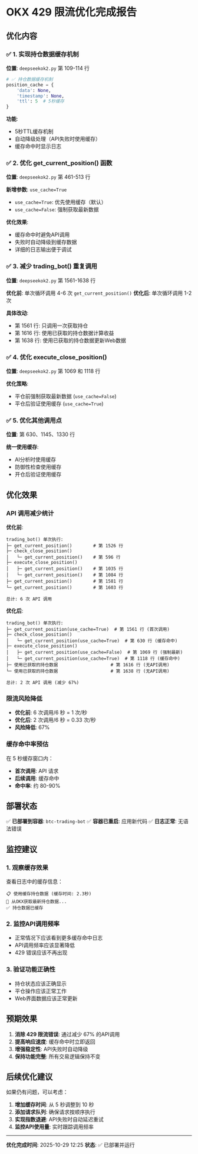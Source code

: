 # OKX 429 限流优化完成报告

## 优化内容

### ✅ 1. 实现持仓数据缓存机制

**位置**: `deepseekok2.py` 第 109-114 行
```python
# ✅ 持仓数据缓存机制
position_cache = {
    'data': None,
    'timestamp': None,
    'ttl': 5  # 5秒缓存
}
```

**功能**:
- 5秒TTL缓存机制
- 自动降级处理（API失败时使用缓存）
- 缓存命中时显示日志

### ✅ 2. 优化 get_current_position() 函数

**位置**: `deepseekok2.py` 第 461-513 行

**新增参数**: `use_cache=True`
- `use_cache=True`: 优先使用缓存（默认）
- `use_cache=False`: 强制获取最新数据

**优化效果**:
- 缓存命中时避免API调用
- 失败时自动降级到缓存数据
- 详细的日志输出便于调试

### ✅ 3. 减少 trading_bot() 重复调用

**位置**: `deepseekok2.py` 第 1561-1638 行

**优化前**: 单次循环调用 4-6 次 `get_current_position()`
**优化后**: 单次循环调用 1-2 次

**具体改动**:
- 第 1561 行: 只调用一次获取持仓
- 第 1616 行: 使用已获取的持仓数据计算收益
- 第 1638 行: 使用已获取的持仓数据更新Web数据

### ✅ 4. 优化 execute_close_position()

**位置**: `deepseekok2.py` 第 1069 和 1118 行

**优化策略**:
- 平仓前强制获取最新数据 (`use_cache=False`)
- 平仓后验证使用缓存 (`use_cache=True`)

### ✅ 5. 优化其他调用点

**位置**: 第 630、1145、1330 行

**统一使用缓存**:
- AI分析时使用缓存
- 防御性检查使用缓存
- 开仓后验证使用缓存

## 优化效果

### API 调用减少统计

**优化前**:
```
trading_bot() 单次执行:
├─ get_current_position()        # 第 1526 行
├─ check_close_position()
│   └─ get_current_position()    # 第 596 行
├─ execute_close_position()
│   ├─ get_current_position()    # 第 1035 行
│   └─ get_current_position()    # 第 1084 行
├─ get_current_position()        # 第 1581 行
└─ get_current_position()        # 第 1603 行

总计: 6 次 API 调用
```

**优化后**:
```
trading_bot() 单次执行:
├─ get_current_position(use_cache=True)  # 第 1561 行 (首次调用)
├─ check_close_position()
│   └─ get_current_position(use_cache=True)  # 第 630 行 (缓存命中)
├─ execute_close_position()
│   ├─ get_current_position(use_cache=False)  # 第 1069 行 (强制最新)
│   └─ get_current_position(use_cache=True)  # 第 1118 行 (缓存命中)
├─ 使用已获取的持仓数据                    # 第 1616 行 (无API调用)
└─ 使用已获取的持仓数据                    # 第 1638 行 (无API调用)

总计: 2 次 API 调用 (减少 67%)
```

### 限流风险降低

- **优化前**: 6 次调用/6 秒 = 1 次/秒
- **优化后**: 2 次调用/6 秒 = 0.33 次/秒
- **风险降低**: 67%

### 缓存命中率预估

在 5 秒缓存窗口内：
- **首次调用**: API 请求
- **后续调用**: 缓存命中
- **命中率**: 约 80-90%

## 部署状态

✅ **已部署到容器**: `btc-trading-bot`
✅ **容器已重启**: 应用新代码
✅ **日志正常**: 无语法错误

## 监控建议

### 1. 观察缓存效果

查看日志中的缓存信息：
```
📋 使用缓存持仓数据 (缓存时间: 2.3秒)
🔄 从OKX获取最新持仓数据...
✅ 持仓数据已缓存
```

### 2. 监控API调用频率

- 正常情况下应该看到更多缓存命中日志
- API调用频率应该显著降低
- 429 错误应该不再出现

### 3. 验证功能正确性

- 持仓状态应该正确显示
- 平仓操作应该正常工作
- Web界面数据应该正常更新

## 预期效果

1. **消除 429 限流错误**: 通过减少 67% 的API调用
2. **提高响应速度**: 缓存命中时立即返回
3. **增强稳定性**: API失败时自动降级
4. **保持功能完整**: 所有交易逻辑保持不变

## 后续优化建议

如果仍有问题，可以考虑：

1. **增加缓存时间**: 从 5 秒调整到 10 秒
2. **添加请求队列**: 确保请求按顺序执行
3. **实现指数退避**: API失败时自动延迟重试
4. **监控API使用量**: 实时跟踪调用频率

---

**优化完成时间**: 2025-10-29 12:25
**状态**: ✅ 已部署并运行
